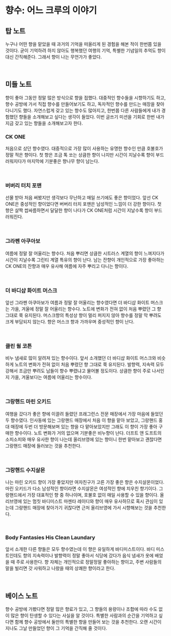 # 향수: 어느 크루의 이야기

## 탑 노트

누구나 어떤 향을 맡았을 때 과거의 기억을 떠올리게 된 경험을 해본 적이 한번쯤 있을 것이다. 굳이 기억하려 하지 않아도 행복했던 여행의 기억, 특별한 기념일의 추억도 향이 대신 간직해준다. 그래서 향이 나는 무언가가 좋았다.

<br>

## 미들 노트

향이 좋아 그동안 정말 많은 방식으로 향을 접했다. 대중적인 향수들을 시향하기도 하고, 향수 공방에 가서 직접 향수를 만들어보기도 하고, 독자적인 향수를 만드는 매장을 찾아다니기도 했다. 자연스럽게 갖고 있는 향수도 많아지고, 한번쯤 다른 사람들에게 내가 경험했던 향들을 소개해보고 싶다는 생각이 들었다. 이번 글쓰기 미션을 기회로 한번 내가 지금 갖고 있는 향들을 소개해보고자 한다.

### **CK ONE**

처음으로 샀던 향수였다. 대중적으로 가장 많이 사용하는 유명한 향수인 만큼 호불호가 정말 적은 향이다. 첫 향은 조금 톡 쏘는 상큼한 향이 나지만 시간이 지날수록 향이 부드러워지다가 마지막에 기분좋은 향나무 향이 남는다.

  <br>

### **버버리 터치 포맨**

선물 받아 처음 써봤지만 생각보다 무난하고 매일 쓰기에도 좋은 향이었다. 앞선 CK ONE은 중성적인 향이었다면 버버리 터치 포맨은 남성적인 느낌이 더 강한 향이다. 첫 향은 살짝 쌉싸름하면서 달달한 향이 나다가 CK ONE처럼 시간이 지날수록 향이 부드러워진다.

  <br>

### **그라펜 아쿠아보**

여름에 정말 잘 어울리는 향수다. 처음 뿌리면 상큼한 시트러스 계열의 향이 느껴지다가 시간이 지날수록 그린티 계열 특유의 향이 난다. 남는 잔향이 개인적으로 가장 좋아하는 CK ONE의 잔향과 매우 유사해 여름에 자주 뿌리고 다니는 향이다.

  <br>

### **더 바디샵 화이트 머스크**

앞선 그라펜 아쿠아보가 여름과 정말 잘 어울리는 향수였다면 더 바디샵 화이트 머스크는 가을, 겨울에 정말 잘 어울리는 향수다. 노트에 변화가 전혀 없이 처음 뿌렸던 그 향 그대로 쭉 유지된다. 머스크향의 특성상 향이 멀리 퍼지지 않아 향수를 정말 막 뿌려도 크게 부담되지 않는다. 향은 머스크 향과 가까우며 중성적인 향이 난다.

  <br>

### **클린 웜 코튼**

비누 냄새로 많이 알려져 있는 향수이다. 앞서 소개했던 더 바디샵 화이트 머스크와 비슷하게 노트의 변화가 전혀 없이 처음 뿌렸던 향 그대로 쭉 유지된다. 발향력, 지속력 모두 강해서 조금만 뿌려도 남들이 향수 뿌렸냐고 물어볼 정도이다. 상큼한 향이 주로 나서인지 가을, 겨울보다는 여름에 어울리는 향수이다.

  <br>

### **그랑핸드 마린 오키드**

여행을 갔다가 좋은 향에 이끌려 들렸던 프래그런스 전문 매장에서 가장 마음에 들었던 두 향수였다. 인사동에 있는 그랑핸드 매장에서 처음 이 향을 맡아 보았고, 그랑핸드 홍대 매장에 두번 더 방문해보며 있는 향을 다 맡아보았지만 그래도 이 향이 가장 좋아 구매한 향수이다. 노트 변화가 거의 없으며 기분좋은 비누향이 난다. 더프트 앤 도프트의 소피소피와 매우 유사한 향이 나는데 올리브영에 있는 향이니 한번 맡아보고 괜찮다면 그랑핸드 매장에 들러보는 것을 추천한다.

  <br>

### **그랑핸드 수지살몬**

나는 마린 오키드 향이 가장 좋았지만 여자친구가 고른 가장 좋은 향은 수지살몬이었다. 마린 오키드가 다소 남성적인 향이라면 수지살몬은 여성적인 향에 치우친 향기이다. 그랑핸드에서 가장 대표적인 향 중 하나이며, 호불호 없이 매일 사용할 수 있을 향이다. 올리브영에 있는 멈칫 바디미스트 마젠타 레이디와 향이 매우 유사하므로 혹시 관심이 있는데 그랑핸드 매장에 찾아가기 귀찮다면 근처 올리브영에 가서 시향해보는 것을 추천한다.

  <br>

### **Body Fantasies His Clean Laundary**

앞서 소개한 다른 향들은 모두 향수였는데 이 향은 유일하게 바디미스트이다. 바디 미스트인데도 향의 지속력이나 발향력이 정말 좋아서 식당에 갔다가 음식 냄새가 옷에 배었을 때 주로 사용한다. 향 자체는 개인적으로 정말정말 좋아하는 향이고, 주변 사람들의 말을 빌리면 갓 샤워하고 나왔을 때의 상쾌한 향이라고 한다.

  <br>

## 베이스 노트

향수 공방에 가봤다면 정말 많은 향료가 있고, 그 향들의 용량이나 조합에 따라 수도 없이 많은 향이 탄생할 수 있다는 사실을 알 것이다. 특별한 사람과의 순간을 기억하고 싶다면 함께 향수 공방에서 둘만의 특별한 향을 만들어 보는 것을 추천한다. 오랜 시간이 지나도 그날 만들었던 향이 그 기억을 간직해 줄 것이다.
